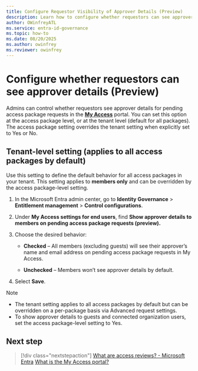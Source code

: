 ```yaml
---
title: Configure Requestor Visibility of Approver Details (Preview)
description: Learn how to configure whether requestors can see approver details for pending access package requests in the My Access portal at the tenant or package level.
author: OWinfreyATL
ms.service: entra-id-governance
ms.topic: how-to
ms.date: 08/20/2025
ms.author: owinfrey
ms.reviewer: owinfrey
---
```


# Configure whether requestors can see approver details (Preview)

Admins can control whether requestors see approver details for pending access package requests in the [**My Access**](https://myaccess.microsoft.com) portal. You can set this option at the access package level, or at the tenant level (default for all packages). The access package setting overrides the tenant setting when explicitly set to Yes or No.

## Tenant-level setting (applies to all access packages by default)

Use this setting to define the default behavior for all access packages in your tenant. This setting applies to **members only** and can be overridden by the access package-level setting.

1. In the Microsoft Entra admin center, go to **Identity Governance** > **Entitlement management** > **Control configurations**.

2. Under **My Access settings for end users**, find **Show approver details to members on pending access package requests (preview).**

3. Choose the desired behavior:

   - **Checked** – All members (excluding guests) will see their approver’s name and email address on pending access package requests in My Access.

   - **Unchecked** – Members won’t see approver details by default.

4. Select **Save**.

> [!NOTE]
> - The tenant setting applies to all access packages by default but can be overridden on a per-package basis via Advanced request settings.
> - To show approver details to guests and connected organization users, set the access package-level setting to Yes.



## Next step

> [!div class="nextstepaction"]
> [What are access reviews? - Microsoft Entra](access-reviews-overview.md)
> [What is the My Access portal?](my-access-portal-overview.md)